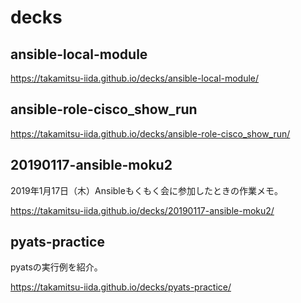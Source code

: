# decks

<!---
https://takamitsu-iida.github.io/decks/
--->

## ansible-local-module

<https://takamitsu-iida.github.io/decks/ansible-local-module/>

## ansible-role-cisco_show_run

<https://takamitsu-iida.github.io/decks/ansible-role-cisco_show_run/>

## 20190117-ansible-moku2

2019年1月17日（木）Ansibleもくもく会に参加したときの作業メモ。

<https://takamitsu-iida.github.io/decks/20190117-ansible-moku2/>

## pyats-practice

pyatsの実行例を紹介。

<https://takamitsu-iida.github.io/decks/pyats-practice/>
